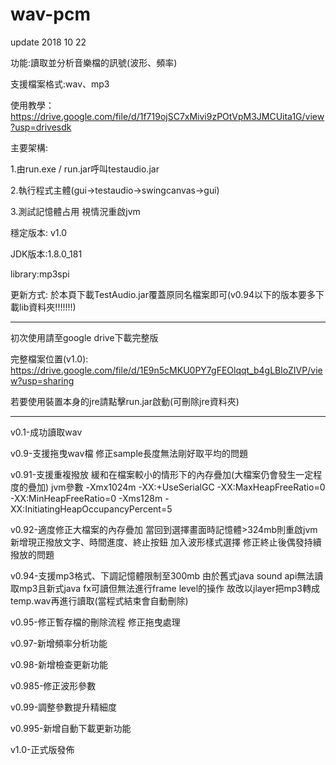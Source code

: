 # wav-pcm
update 2018 10 22

功能:讀取並分析音樂檔的訊號(波形、頻率)

支援檔案格式:wav、mp3

使用教學： https://drive.google.com/file/d/1f719ojSC7xMivi9zPOtVpM3JMCUita1G/view?usp=drivesdk

主要架構:

  1.由run.exe / run.jar呼叫testaudio.jar

  2.執行程式主體(gui->testaudio->swingcanvas->gui)

  3.測試記憶體占用 視情況重啟jvm


穩定版本: v1.0

JDK版本:1.8.0_181

library:mp3spi

更新方式:
         於本頁下載TestAudio.jar覆蓋原同名檔案即可(v0.94以下的版本要多下載lib資料夾!!!!!!!)
         
----------------------------------------------------------------------------------------------------------------------------------------

初次使用請至google drive下載完整版

完整檔案位置(v1.0):   https://drive.google.com/file/d/1E9n5cMKU0PY7gFEOlqqt_b4gLBloZIVP/view?usp=sharing

若要使用裝置本身的jre請點擊run.jar啟動(可刪除jre資料夾)

--------------------------------------------------------------------------------------------------------------------------------------
v0.1-成功讀取wav

v0.9-支援拖曳wav檔 修正sample長度無法剛好取平均的問題

v0.91-支援重複撥放 緩和在檔案較小的情形下的內存疊加(大檔案仍會發生一定程度的疊加)  jvm參數 -Xmx1024m  -XX:+UseSerialGC -XX:MaxHeapFreeRatio=0 -XX:MinHeapFreeRatio=0 -Xms128m -XX:InitiatingHeapOccupancyPercent=5

v0.92-適度修正大檔案的內存疊加 當回到選擇畫面時記憶體>324mb則重啟jvm 新增現正撥放文字、時間進度、終止按鈕  加入波形樣式選擇  修正終止後偶發持續撥放的問題

v0.94-支援mp3格式、下調記憶體限制至300mb   由於舊式java sound api無法讀取mp3且新式java fx可讀但無法進行frame level的操作 故改以jlayer把mp3轉成temp.wav再進行讀取(當程式結束會自動刪除)

v0.95-修正暫存檔的刪除流程 修正拖曳處理

v0.97-新增頻率分析功能

v0.98-新增檢查更新功能

v0.985-修正波形參數

v0.99-調整參數提升精細度

v0.995-新增自動下載更新功能

v1.0-正式版發佈
